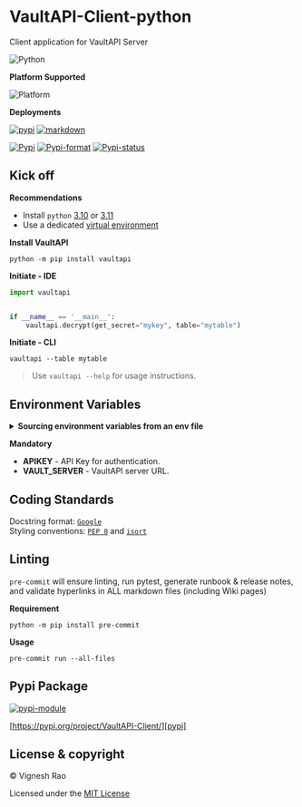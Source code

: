 # VaultAPI-Client-python
Client application for VaultAPI Server

![Python][label-pyversion]

**Platform Supported**

![Platform][label-platform]

**Deployments**

[![pypi][label-actions-pypi]][gha_pypi]
[![markdown][label-actions-markdown]][gha_md_valid]

[![Pypi][label-pypi]][pypi]
[![Pypi-format][label-pypi-format]][pypi-files]
[![Pypi-status][label-pypi-status]][pypi]

## Kick off

**Recommendations**

- Install `python` [3.10] or [3.11]
- Use a dedicated [virtual environment]

**Install VaultAPI**
```shell
python -m pip install vaultapi
```

**Initiate - IDE**
```python
import vaultapi


if __name__ == '__main__':
    vaultapi.decrypt(get_secret="mykey", table="mytable")
```

**Initiate - CLI**
```shell
vaultapi --table mytable
```

> Use `vaultapi --help` for usage instructions.

## Environment Variables

<details>
<summary><strong>Sourcing environment variables from an env file</strong></summary>

> _By default, `VaultAPI-Client` will look for a `.env` file in the current working directory._
</details>

**Mandatory**
- **APIKEY** - API Key for authentication.
- **VAULT_SERVER** - VaultAPI server URL.

## Coding Standards
Docstring format: [`Google`][google-docs] <br>
Styling conventions: [`PEP 8`][pep8] and [`isort`][isort]

## Linting
`pre-commit` will ensure linting, run pytest, generate runbook & release notes, and validate hyperlinks in ALL
markdown files (including Wiki pages)

**Requirement**
```shell
python -m pip install pre-commit
```

**Usage**
```shell
pre-commit run --all-files
```

## Pypi Package
[![pypi-module][label-pypi-package]][pypi-repo]

[https://pypi.org/project/VaultAPI-Client/][pypi]

## License & copyright

&copy; Vignesh Rao

Licensed under the [MIT License][license]

[label-actions-markdown]: https://github.com/thevickypedia/VaultAPI-Client-python/actions/workflows/markdown.yml/badge.svg
[label-pypi-package]: https://img.shields.io/badge/Pypi%20Package-VaultAPI-Client-blue?style=for-the-badge&logo=Python
[label-pyversion]: https://img.shields.io/badge/python-3.10%20%7C%203.11-blue
[label-platform]: https://img.shields.io/badge/Platform-Linux|macOS|Windows-1f425f.svg
[label-actions-pypi]: https://github.com/thevickypedia/VaultAPI-Client-python/actions/workflows/python-publish.yml/badge.svg
[label-pypi]: https://img.shields.io/pypi/v/VaultAPI-Client
[label-pypi-format]: https://img.shields.io/pypi/format/VaultAPI-Client
[label-pypi-status]: https://img.shields.io/pypi/status/VaultAPI-Client

[3.10]: https://docs.python.org/3/whatsnew/3.10.html
[3.11]: https://docs.python.org/3/whatsnew/3.11.html
[virtual environment]: https://docs.python.org/3/tutorial/venv.html
[release-notes]: https://github.com/thevickypedia/VaultAPI-Client-python/blob/main/release_notes.rst
[gha_pages]: https://github.com/thevickypedia/VaultAPI-Client-python/actions/workflows/pages/pages-build-deployment
[gha_pypi]: https://github.com/thevickypedia/VaultAPI-Client-python/actions/workflows/python-publish.yml
[gha_md_valid]: https://github.com/thevickypedia/VaultAPI-Client-python/actions/workflows/markdown.yml
[google-docs]: https://google.github.io/styleguide/pyguide.html#38-comments-and-docstrings
[pep8]: https://www.python.org/dev/peps/pep-0008/
[isort]: https://pycqa.github.io/isort/
[pypi]: https://pypi.org/project/VaultAPI-Client
[pypi-files]: https://pypi.org/project/VaultAPI-Client/#files
[pypi-repo]: https://packaging.python.org/tutorials/packaging-projects/
[license]: https://github.com/thevickypedia/VaultAPI-Client-python/blob/main/LICENSE
